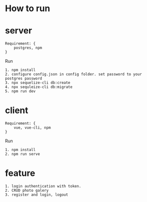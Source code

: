 # How to run

# server
```
Requirement: {
    postgres, npm
}
```
Run
```
1. npm install
2. configure config.json in config folder. set password to your postgres password
3. npx sequelize-cli db:create
4. npx sequleize-cli db:migrate
5. npm run dev
```

# client

```
Requirement: {
    vue, vue-cli, npm
}
```
Run
```
1. npm install
2. npm run serve
```

# feature
```
1. login authentication with token.
2. CRUD photo galery
3. register and login, logout
```